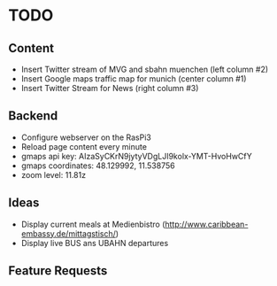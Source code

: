 # TODO

## Content
- Insert Twitter stream of MVG and sbahn muenchen (left column #2)
- Insert Google maps traffic map for munich (center column #1)
- Insert Twitter Stream for News (right column #3)

## Backend
- Configure webserver on the RasPi3
- Reload page content every minute
- gmaps api key: AIzaSyCKrN9jytyVDgLJI9kolx-YMT-HvoHwCfY
- gmaps coordinates: 48.129992, 11.538756
- zoom level: 11.81z

## Ideas
- Display current meals at Medienbistro (http://www.caribbean-embassy.de/mittagstisch/)
- Display live BUS ans UBAHN departures

## Feature Requests
